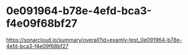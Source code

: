 # 0e091964-b78e-4efd-bca3-f4e09f68bf27
https://sonarcloud.io/summary/overall?id=examly-test_0e091964-b78e-4efd-bca3-f4e09f68bf27
